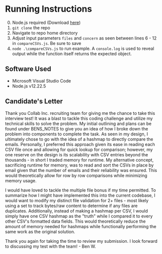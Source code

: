 # Running Instructions
0. Node.js required (Download [here](https://nodejs.org/en/download/))
1. `git clone` the repo
2. Navigate to repo home directory
3. Adjust input parameters `files` and `concern` as seen between lines 6 - 12 in `compareCSVs.js`. Be sure to save
3. `node .\compareCSVs.js` to run example. A `console.log` is used to reveal output while the function itself returns the expected object.

## Software Used
* Microsoft Visual Studio Code
* Node.js v12.22.5

## Candidate's Letter
Thank you Collab Inc. recruiting team for giving me the chance to take this interview test! It was a blast to tackle this coding challenge and utilize my technical skills to solve the problem. My initial outlining and plans can be found under BENS_NOTES to give you an idea of how I broke down the problem into components to complete the task. As seen in my design, I ultimately chose to go with the idea of a hashmap to directly compare the emails. Personally, I preferred this approach given its ease in reading each CSV file once and allowing for quick lookup for comparison; however, my one reserve on the design is its scalability with CSV entries beyond the thousands - in short I traded memory for runtime. My alternative concept, sacrificing runtime for memory, was to read and sort the CSVs in place by email given that the number of emails and their reliability was ensured. This would theoretically allow for row by row comparisons while minimizing memory usage.  

I would have loved to tackle the multiple file bonus if my time permitted. To summarize how I might have implemented this into the current codebase, I would want to modify my distinct file validation for 2+ files - most likely using a set to track bytes/raw content to determine if any files are duplicates. Additionally, instead of making a hashmap per CSV, I would simply have one CSV hashmap as the "truth" while I compared it to every other CSV's formatted data fields. This would theoretically reduce the amount of memory needed for hashmaps while functionally performing the same work as the original solution.  

Thank you again for taking the time to review my submission. I look forward to discussing my test with the team! - Ben W.
